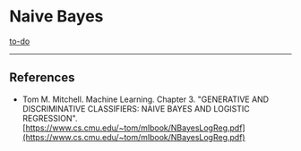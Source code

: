 Naive Bayes
===========

[to-do](todo.md)

---

References
----------

- Tom M. Mitchell. Machine Learning. Chapter 3. "GENERATIVE AND DISCRIMINATIVE CLASSIFIERS: NAIVE BAYES AND LOGISTIC REGRESSION".
  [https://www.cs.cmu.edu/~tom/mlbook/NBayesLogReg.pdf](https://www.cs.cmu.edu/~tom/mlbook/NBayesLogReg.pdf)
